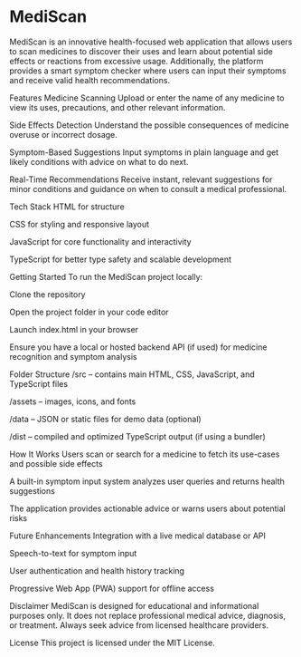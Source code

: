 # MediScan


MediScan is an innovative health-focused web application that allows users to scan medicines to discover their uses and learn about potential side effects or reactions from excessive usage. Additionally, the platform provides a smart symptom checker where users can input their symptoms and receive valid health recommendations.

Features
Medicine Scanning
Upload or enter the name of any medicine to view its uses, precautions, and other relevant information.

Side Effects Detection
Understand the possible consequences of medicine overuse or incorrect dosage.

Symptom-Based Suggestions
Input symptoms in plain language and get likely conditions with advice on what to do next.

Real-Time Recommendations
Receive instant, relevant suggestions for minor conditions and guidance on when to consult a medical professional.

Tech Stack
HTML for structure

CSS for styling and responsive layout

JavaScript for core functionality and interactivity

TypeScript for better type safety and scalable development

Getting Started
To run the MediScan project locally:

Clone the repository

Open the project folder in your code editor

Launch index.html in your browser

Ensure you have a local or hosted backend API (if used) for medicine recognition and symptom analysis

Folder Structure
/src – contains main HTML, CSS, JavaScript, and TypeScript files

/assets – images, icons, and fonts

/data – JSON or static files for demo data (optional)

/dist – compiled and optimized TypeScript output (if using a bundler)

How It Works
Users scan or search for a medicine to fetch its use-cases and possible side effects

A built-in symptom input system analyzes user queries and returns health suggestions

The application provides actionable advice or warns users about potential risks

Future Enhancements
Integration with a live medical database or API

Speech-to-text for symptom input

User authentication and health history tracking

Progressive Web App (PWA) support for offline access

Disclaimer
MediScan is designed for educational and informational purposes only. It does not replace professional medical advice, diagnosis, or treatment. Always seek advice from licensed healthcare providers.

License
This project is licensed under the MIT License.


































